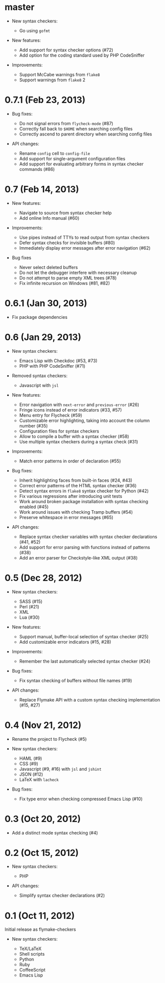 master
======

- New syntax checkers:

  - Go using `gofmt`

- New features:

  - Add support for syntax checker options (#72)
  - Add option for the coding standard used by PHP CodeSniffer

- Improvements:

  - Support McCabe warnings from `flake8`
  - Support warnings from `flake8` 2


0.7.1 (Feb 23, 2013)
====================

- Bug fixes:

  - Do not signal errors from `flycheck-mode` (#87)
  - Correctly fall back to `$HOME` when searching config files
  - Correctly ascend to parent directory when searching config files

- API changes:

  - Rename `config` cell to `config-file`
  - Add support for single-argument configuration files
  - Add support for evaluating arbitrary forms in syntax checker commands (#86)


0.7 (Feb 14, 2013)
==================

- New features:

  - Navigate to source from syntax checker help
  - Add online Info manual (#60)

- Improvements:

  - Use pipes instead of TTYs to read output from syntax checkers
  - Defer syntax checks for invisible buffers (#80)
  - Immediately display error messages after error navigation (#62)

- Bug fixes

  - Never select deleted buffers
  - Do not let the debugger interfere with necessary cleanup
  - Do not attempt to parse empty XML trees (#78)
  - Fix infinite recursion on Windows (#81, #82)


0.6.1 (Jan 30, 2013)
====================

- Fix package dependencies


0.6 (Jan 29, 2013)
==================

- New syntax checkers:

  - Emacs Lisp with Checkdoc (#53, #73)
  - PHP with PHP CodeSniffer (#71)

- Removed syntax checkers:

  - Javascript with `jsl`

- New features:

  - Error navigation with `next-error` and `previous-error` (#26)
  - Fringe icons instead of error indicators (#33, #57)
  - Menu entry for Flycheck (#59)
  - Customizable error highlighting, taking into account the column number (#35)
  - Configuration files for syntax checkers
  - Allow to compile a buffer with a syntax checker (#58)
  - Use multiple syntax checkers during a syntax check (#31)

- Improvements:

  - Match error patterns in order of declaration (#55)

- Bug fixes:

  - Inherit highlighting faces from built-in faces (#24, #43)
  - Correct error patterns of the HTML syntax checker (#36)
  - Detect syntax errors in `flake8` syntax checker for Python (#42)
  - Fix various regressions after introducing unit tests
  - Work around broken package installation with syntax checking enabled (#45)
  - Work around issues with checking Tramp buffers (#54)
  - Preserve whitespace in error messages (#65)

- API changes:

  - Replace syntax checker variables with syntax checker declarations (#41, #52)
  - Add support for error parsing with functions instead of patterns (#38)
  - Add an error parser for Checkstyle-like XML output (#38)


0.5 (Dec 28, 2012)
==================

- New syntax checkers:

  - SASS (#15)
  - Perl (#21)
  - XML
  - Lua (#30)

- New features:

  - Support manual, buffer-local selection of syntax checker (#25)
  - Add customizable error indicators (#15, #28)

- Improvements:

  - Remember the last automatically selected syntax checker (#24)

- Bug fixes:

  - Fix syntax checking of buffers without file names (#19)

- API changes:

  - Replace Flymake API with a custom syntax checking implementation (#15, #27)


0.4 (Nov 21, 2012)
==================

- Rename the project to Flycheck (#5)
- New syntax checkers:

  - HAML (#9)
  - CSS (#9)
  - Javascript (#9, #16) with `jsl` and `jshint`
  - JSON (#12)
  - LaTeX with `lacheck`

- Bug fixes:

  - Fix type error when checking compressed Emacs Lisp (#10)


0.3 (Oct 20, 2012)
==================

- Add a distinct mode syntax checking (#4)


0.2 (Oct 15, 2012)
==================

- New syntax checkers:

  - PHP

- API changes:

  - Simplify syntax checker declarations (#2)


0.1 (Oct 11, 2012)
==================

Initial release as flymake-checkers

- New syntax checkers:

  - TeX/LaTeX
  - Shell scripts
  - Python
  - Ruby
  - CoffeeScript
  - Emacs Lisp

